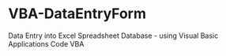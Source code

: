 # VBA-DataEntryForm
Data Entry into Excel Spreadsheet Database - using Visual Basic Applications Code VBA
